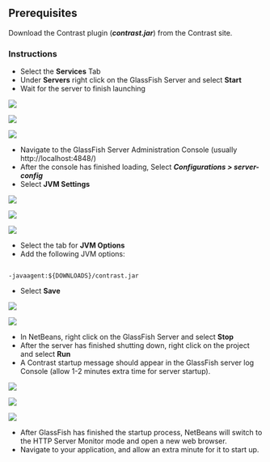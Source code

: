 <!--
title: "Running Contrast on GlassFish with NetBeans"
description: "Agent configuration using the GlassFish NetBeans IDE"
tags: "java agent installation GlassFish NetBeans IDE"
-->

## Prerequisites
Download the Contrast plugin (***contrast.jar***) from the Contrast site.

### Instructions
* Select the **Services** Tab
* Under **Servers** right click on the GlassFish Server and select **Start**
* Wait for the server to finish launching

<a href="assets/images/KB2-c02_1.png" rel="lightbox" title="Services Tab"><img class="thumbnail" src="assets/images/KB2-c02_1.png"/></a>

<a href="assets/images/KB2-c02_2.png" rel="lightbox" title="Start GlassFish Server"><img class="thumbnail" src="assets/images/KB2-c02_2.png"/></a>

<a href="assets/images/KB2-c02_3.png" rel="lightbox" title="Server Launched"><img class="thumbnail" src="assets/images/KB2-c02_3.png"/></a>

* Navigate to the GlassFish Server Administration Console (usually http://localhost:4848/)
* After the console has finished loading, Select ***Configurations > server-config***
* Select **JVM Settings**

<a href="assets/images/KB2-c02_4.png" rel="lightbox" title="GlassFish Server Admin Console"><img class="thumbnail" src="assets/images/KB2-c02_4.png"/></a>

<a href="assets/images/KB2-c02_5.png" rel="lightbox" title="Configurations"><img class="thumbnail" src="assets/images/KB2-c02_5.png"/></a>

<a href="assets/images/KB2-c02_6.png" rel="lightbox" title="JVM Settings"><img class="thumbnail" src="assets/images/KB2-c02_6.png"/></a>

* Select the tab for **JVM Options**
* Add the following JVM options:

````

-javaagent:${DOWNLOADS}/contrast.jar
````
* Select **Save**

<a href="assets/images/KB2-c02_7.png" rel="lightbox" title="JVM Options Tab"><img class="thumbnail" src="assets/images/KB2-c02_7.png"/></a>

<a href="assets/images/KB2-c02_8.png" rel="lightbox" title="Add JM Options"><img class="thumbnail" src="assets/images/KB2-c02_8.png"/></a>

* In NetBeans, right click on the GlassFish Server and select **Stop**
* After the server has finished shutting down, right click on the project and select **Run**
* A Contrast startup message should appear in the GlassFish server log Console (allow 1-2 minutes extra time for server startup).

<a href="assets/images/KB2-c02_9.png" rel="lightbox" title="Stop GlassFish Server"><img class="thumbnail" src="assets/images/KB2-c02_9.png"/></a>

<a href="assets/images/KB2-c02_10.png" rel="lightbox" title="Run Project"><img class="thumbnail" src="assets/images/KB2-c02_10.png"/></a>

<a href="assets/images/KB2-c02_11.png" rel="lightbox" title="Startup Message"><img class="thumbnail" src="assets/images/KB2-c02_11.png"/></a>


* After GlassFish has finished the startup process, NetBeans will switch to the HTTP Server Monitor mode and open a new web browser.
* Navigate to your application, and allow an extra minute for it to start up.

